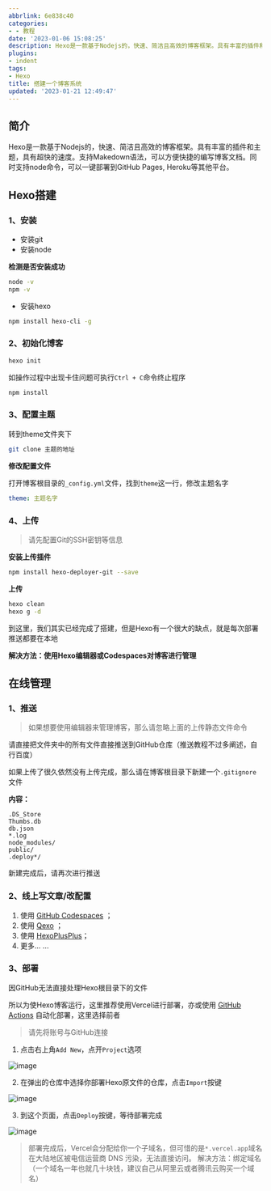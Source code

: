 ```yaml
---
abbrlink: 6e838c40
categories:
- - 教程
date: '2023-01-06 15:08:25'
description: Hexo是一款基于Nodejs的，快速、简洁且高效的博客框架。具有丰富的插件和主题，具有超快的速度。支持Makedown语法，可以方便快捷的编写博客文档。同时支持node命令，可以一键部署到GitHub Pages, Heroku等其他平台。
plugins:
- indent
tags:
- Hexo
title: 搭建一个博客系统
updated: '2023-01-21 12:49:47'
---
```

## 简介

Hexo是一款基于Nodejs的，快速、简洁且高效的博客框架。具有丰富的插件和主题，具有超快的速度。支持Makedown语法，可以方便快捷的编写博客文档。同时支持node命令，可以一键部署到GitHub Pages, Heroku等其他平台。

## Hexo搭建

### 1、安装

- 安装git
- 安装node

**检测是否安装成功**

```bash
node -v
npm -v
```

- 安装hexo

```bash
npm install hexo-cli -g
```

### 2、初始化博客

```bash
hexo init
```

如操作过程中出现卡住问题可执行`Ctrl + C`命令终止程序

```bash
npm install
```

### 3、配置主题

转到theme文件夹下

```bash
git clone 主题的地址
```

**修改配置文件**

打开博客根目录的`_config.yml`文件，找到`theme`这一行，修改主题名字

```YAML
theme: 主题名字
```

### 4、上传

> 请先配置Git的SSH密钥等信息

**安装上传插件**

```bash
npm install hexo-deployer-git --save
```

**上传**

```bash
hexo clean
hexo g -d
```

到这里，我们其实已经完成了搭建，但是Hexo有一个很大的缺点，就是每次部署推送都要在本地

**解决方法：使用Hexo编辑器或Codespaces对博客进行管理**

## 在线管理

### 1、推送

> 如果想要使用编辑器来管理博客，那么请忽略上面的上传静态文件命令

请直接把文件夹中的所有文件直接推送到GitHub仓库（推送教程不过多阐述，自行百度）

如果上传了很久依然没有上传完成，那么请在博客根目录下新建一个`.gitignore`文件

**内容：**

```
.DS_Store
Thumbs.db
db.json
*.log
node_modules/
public/
.deploy*/
```

新建完成后，请再次进行推送

### 2、线上写文章/改配置

1. 使用 [GitHub Codespaces](https://github.com/codespaces/) ；
2. 使用 [Qexo](https://www.oplog.cn/qexo/) ；
3. 使用 [HexoPlusPlus](https://hexoplusplus.js.org)；
4. 更多... ...

### 3、部署

因GitHub无法直接处理Hexo根目录下的文件

所以为使Hexo博客运行，这里推荐使用Vercel进行部署，亦或使用 [GitHub Actions](https://xaoxuu.com/blog/20221126/#GitHub-Actions-%E8%87%AA%E5%8A%A8%E5%8C%96%E9%83%A8%E7%BD%B2) 自动化部署，这里选择前者

> 请先将账号与GitHub连接

1. 点击右上角`Add New`，点开`Project`选项

![image](https://gcore.jsdelivr.net/gh/wndbac/Static/blog_img/2023/1/image_41687b54331a498b75870525bd9b4bc0.png)

2. 在弹出的仓库中选择你部署Hexo原文件的仓库，点击`Import`按键

![image](https://gcore.jsdelivr.net/gh/wndbac/Static/blog_img/2023/1/image_51b10f51997779da1f01373e757bbab7.png)

3. 到这个页面，点击`Deploy`按键，等待部署完成

![image](https://gcore.jsdelivr.net/gh/wndbac/Static/blog_img/2023/1/image_69d70e631d5aa9c3038167263b1dd21f.png)

> 部署完成后，Vercel会分配给你一个子域名，但可惜的是`*.vercel.app`域名在大陆地区被电信运营商 DNS 污染，无法直接访问。
> 解决方法：绑定域名（一个域名一年也就几十块钱，建议自己从阿里云或者腾讯云购买一个域名）
